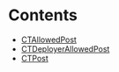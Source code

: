 # Contents
- [CTAllowedPost](CTAllowedPost.md)
- [CTDeployerAllowedPost](CTDeployerAllowedPost.md)
- [CTPost](CTPost.md)
